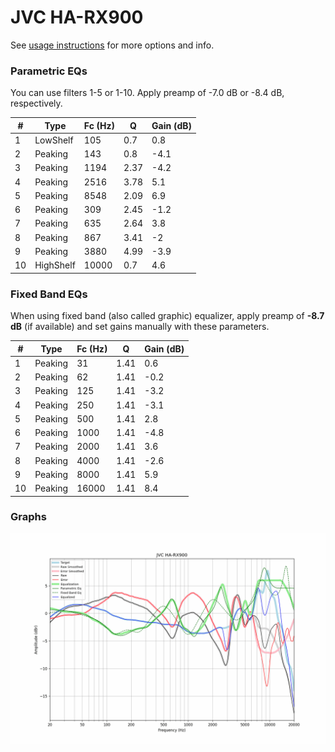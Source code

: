 # JVC HA-RX900
See [usage instructions](https://github.com/jaakkopasanen/AutoEq#usage) for more options and info.

### Parametric EQs
You can use filters 1-5 or 1-10. Apply preamp of -7.0 dB or -8.4 dB, respectively.

|   # | Type      |   Fc (Hz) |    Q |   Gain (dB) |
|-----|-----------|-----------|------|-------------|
|   1 | LowShelf  |       105 | 0.7  |         0.8 |
|   2 | Peaking   |       143 | 0.8  |        -4.1 |
|   3 | Peaking   |      1194 | 2.37 |        -4.2 |
|   4 | Peaking   |      2516 | 3.78 |         5.1 |
|   5 | Peaking   |      8548 | 2.09 |         6.9 |
|   6 | Peaking   |       309 | 2.45 |        -1.2 |
|   7 | Peaking   |       635 | 2.64 |         3.8 |
|   8 | Peaking   |       867 | 3.41 |        -2   |
|   9 | Peaking   |      3880 | 4.99 |        -3.9 |
|  10 | HighShelf |     10000 | 0.7  |         4.6 |

### Fixed Band EQs
When using fixed band (also called graphic) equalizer, apply preamp of **-8.7 dB** (if available) and set gains manually with these parameters.

|   # | Type    |   Fc (Hz) |    Q |   Gain (dB) |
|-----|---------|-----------|------|-------------|
|   1 | Peaking |        31 | 1.41 |         0.6 |
|   2 | Peaking |        62 | 1.41 |        -0.2 |
|   3 | Peaking |       125 | 1.41 |        -3.2 |
|   4 | Peaking |       250 | 1.41 |        -3.1 |
|   5 | Peaking |       500 | 1.41 |         2.8 |
|   6 | Peaking |      1000 | 1.41 |        -4.8 |
|   7 | Peaking |      2000 | 1.41 |         3.6 |
|   8 | Peaking |      4000 | 1.41 |        -2.6 |
|   9 | Peaking |      8000 | 1.41 |         5.9 |
|  10 | Peaking |     16000 | 1.41 |         8.4 |

### Graphs
![](./JVC%20HA-RX900.png)
